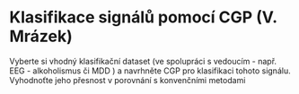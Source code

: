 # Klasifikace signálů pomocí CGP (V. Mrázek)

Vyberte si vhodný klasifikační dataset (ve spolupráci s vedoucím - např. EEG - alkoholismus či MDD ) a navrhněte CGP pro klasifikaci tohoto signálu. Vyhodnoťte jeho přesnost v porovnání s konvenčními metodami 